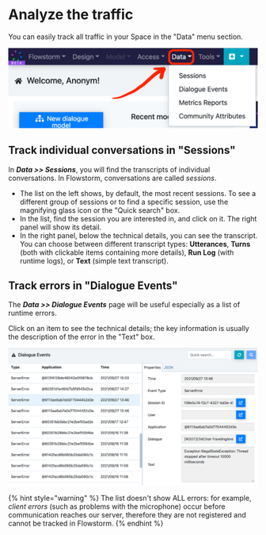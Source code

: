 # Analyze the traffic

You can easily track all traffic in your Space in the "Data" menu section.

![](<../.gitbook/assets/image (89).png>)

## Track individual conversations in "Sessions"

In _**Data >> Sessions**_, you will find the transcripts of individual conversations. In Flowstorm, conversations are called _sessions_.

* The list on the left shows, by default, the most recent sessions. To see a different group of sessions or to find a specific session, use the magnifying glass icon or the "Quick search" box.
* In the list, find the session you are interested in, and click on it. The right panel will show its detail.
* In the right panel, below the technical details, you can see the transcript. You can choose between different transcript types: **Utterances**, **Turns** (both with clickable items containing more details), **Run Log** (with runtime logs), or **Text** (simple text transcript).

## Track errors in "Dialogue Events"

The _**Data >> Dialogue Events**_ page will be useful especially as a list of runtime errors.

Click on an item to see the technical details; the key information is usually the description of the error in the "Text" box.

![](<../.gitbook/assets/image (81).png>)

{% hint style="warning" %}
The list doesn't show ALL errors: for example, _client errors_ (such as problems with the microphone) occur before communication reaches our server, therefore they are not registered and cannot be tracked in Flowstorm.
{% endhint %}
